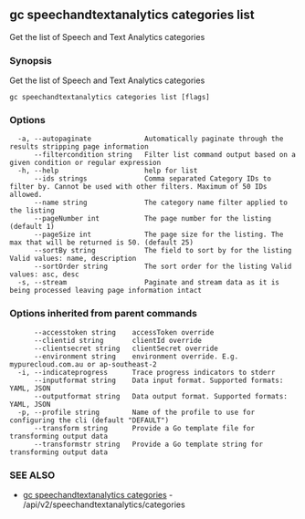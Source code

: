 ## gc speechandtextanalytics categories list

Get the list of Speech and Text Analytics categories

### Synopsis

Get the list of Speech and Text Analytics categories

```
gc speechandtextanalytics categories list [flags]
```

### Options

```
  -a, --autopaginate             Automatically paginate through the results stripping page information
      --filtercondition string   Filter list command output based on a given condition or regular expression
  -h, --help                     help for list
      --ids strings              Comma separated Category IDs to filter by. Cannot be used with other filters. Maximum of 50 IDs allowed.
      --name string              The category name filter applied to the listing
      --pageNumber int           The page number for the listing (default 1)
      --pageSize int             The page size for the listing. The max that will be returned is 50. (default 25)
      --sortBy string            The field to sort by for the listing Valid values: name, description
      --sortOrder string         The sort order for the listing Valid values: asc, desc
  -s, --stream                   Paginate and stream data as it is being processed leaving page information intact
```

### Options inherited from parent commands

```
      --accesstoken string    accessToken override
      --clientid string       clientId override
      --clientsecret string   clientSecret override
      --environment string    environment override. E.g. mypurecloud.com.au or ap-southeast-2
  -i, --indicateprogress      Trace progress indicators to stderr
      --inputformat string    Data input format. Supported formats: YAML, JSON
      --outputformat string   Data output format. Supported formats: YAML, JSON
  -p, --profile string        Name of the profile to use for configuring the cli (default "DEFAULT")
      --transform string      Provide a Go template file for transforming output data
      --transformstr string   Provide a Go template string for transforming output data
```

### SEE ALSO

* [gc speechandtextanalytics categories](gc_speechandtextanalytics_categories.html)	 - /api/v2/speechandtextanalytics/categories


